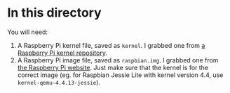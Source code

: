 In this directory
=================
You will need:

1. A Raspberry Pi kernel file, saved as `kernel`. I grabbed one from [a Raspberry Pi kernel repository](https://github.com/dhruvvyas90/qemu-rpi-kernel).
2. A Raspberry Pi image file, saved as `raspbian.img`. I grabbed one from [the Raspberry Pi website](https://www.raspberrypi.org/downloads/raspbian).
Just make sure that the kernel is for the correct image (eg. for Raspbian Jessie Lite with kernel version 4.4, use `kernel-qemu-4.4.13-jessie`).

